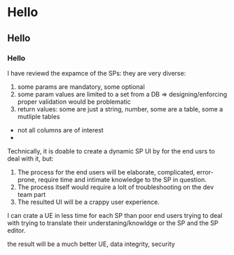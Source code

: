 # Hello
## Hello
### Hello

I have reviewd the expamce of the SPs: they are very diverse:
1. some params are mandatory, some optional
2. some param values are limited to a set from a DB
 => designing/enforcing proper validation would be problematic
3. return values: some are just a string, number, some are a table, some a mutliple tables
  - not all columns are of interest
  - 


Technically, it is doable to create a dynamic SP UI by for the end usrs to deal with it, but:
1. The process for the end users will be elaborate, complicated, error-prone, require time and intimate knowledge to the SP in question.
2. The process itself would require a lolt of troubleshooting on the dev team part
3. The resulted UI will be a crappy user experience.


I can crate a UE in less time for each SP than poor end users trying to deal with trying to translate their understaning/knowldge or the SP and the SP editor.

the result will be a much better UE, data integrity, security
